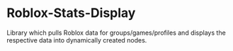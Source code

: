 # Roblox-Stats-Display
Library which pulls Roblox data for groups/games/profiles and displays the respective data into dynamically created nodes.
